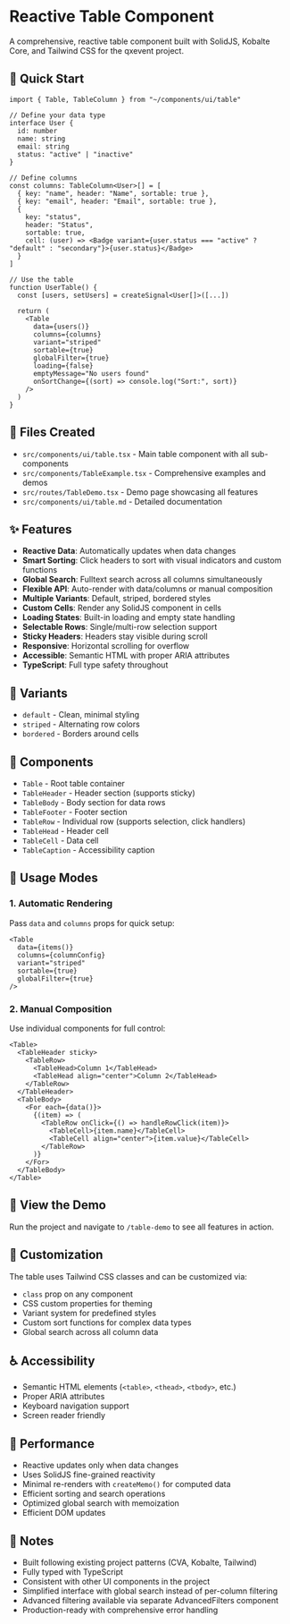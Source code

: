 # Reactive Table Component

A comprehensive, reactive table component built with SolidJS, Kobalte Core, and Tailwind CSS for the qxevent project.

## 🚀 Quick Start

```tsx
import { Table, TableColumn } from "~/components/ui/table"

// Define your data type
interface User {
  id: number
  name: string
  email: string
  status: "active" | "inactive"
}

// Define columns
const columns: TableColumn<User>[] = [
  { key: "name", header: "Name", sortable: true },
  { key: "email", header: "Email", sortable: true },
  { 
    key: "status", 
    header: "Status",
    sortable: true,
    cell: (user) => <Badge variant={user.status === "active" ? "default" : "secondary"}>{user.status}</Badge>
  }
]

// Use the table
function UserTable() {
  const [users, setUsers] = createSignal<User[]>([...])

  return (
    <Table 
      data={users()} 
      columns={columns}
      variant="striped"
      sortable={true}
      globalFilter={true}
      loading={false}
      emptyMessage="No users found"
      onSortChange={(sort) => console.log("Sort:", sort)}
    />
  )
}
```

## 📁 Files Created

- `src/components/ui/table.tsx` - Main table component with all sub-components
- `src/components/TableExample.tsx` - Comprehensive examples and demos
- `src/routes/TableDemo.tsx` - Demo page showcasing all features
- `src/components/ui/table.md` - Detailed documentation

## ✨ Features

- **Reactive Data**: Automatically updates when data changes
- **Smart Sorting**: Click headers to sort with visual indicators and custom functions
- **Global Search**: Fulltext search across all columns simultaneously
- **Flexible API**: Auto-render with data/columns or manual composition
- **Multiple Variants**: Default, striped, bordered styles
- **Custom Cells**: Render any SolidJS component in cells
- **Loading States**: Built-in loading and empty state handling
- **Selectable Rows**: Single/multi-row selection support
- **Sticky Headers**: Headers stay visible during scroll
- **Responsive**: Horizontal scrolling for overflow
- **Accessible**: Semantic HTML with proper ARIA attributes
- **TypeScript**: Full type safety throughout

## 🎨 Variants

- `default` - Clean, minimal styling
- `striped` - Alternating row colors
- `bordered` - Borders around cells

## 🧩 Components

- `Table` - Root table container
- `TableHeader` - Header section (supports sticky)
- `TableBody` - Body section for data rows
- `TableFooter` - Footer section
- `TableRow` - Individual row (supports selection, click handlers)
- `TableHead` - Header cell
- `TableCell` - Data cell
- `TableCaption` - Accessibility caption

## 📖 Usage Modes

### 1. Automatic Rendering
Pass `data` and `columns` props for quick setup:

```tsx
<Table 
  data={items()} 
  columns={columnConfig}
  variant="striped"
  sortable={true}
  globalFilter={true}
/>
```

### 2. Manual Composition
Use individual components for full control:

```tsx
<Table>
  <TableHeader sticky>
    <TableRow>
      <TableHead>Column 1</TableHead>
      <TableHead align="center">Column 2</TableHead>
    </TableRow>
  </TableHeader>
  <TableBody>
    <For each={data()}>
      {(item) => (
        <TableRow onClick={() => handleRowClick(item)}>
          <TableCell>{item.name}</TableCell>
          <TableCell align="center">{item.value}</TableCell>
        </TableRow>
      )}
    </For>
  </TableBody>
</Table>
```

## 🎯 View the Demo

Run the project and navigate to `/table-demo` to see all features in action.

## 🔧 Customization

The table uses Tailwind CSS classes and can be customized via:
- `class` prop on any component
- CSS custom properties for theming
- Variant system for predefined styles
- Custom sort functions for complex data types
- Global search across all column data

## ♿ Accessibility

- Semantic HTML elements (`<table>`, `<thead>`, `<tbody>`, etc.)
- Proper ARIA attributes
- Keyboard navigation support
- Screen reader friendly

## 🚀 Performance

- Reactive updates only when data changes
- Uses SolidJS fine-grained reactivity
- Minimal re-renders with `createMemo()` for computed data
- Efficient sorting and search operations
- Optimized global search with memoization
- Efficient DOM updates

## 📝 Notes

- Built following existing project patterns (CVA, Kobalte, Tailwind)
- Fully typed with TypeScript
- Consistent with other UI components in the project
- Simplified interface with global search instead of per-column filtering
- Advanced filtering available via separate AdvancedFilters component
- Production-ready with comprehensive error handling